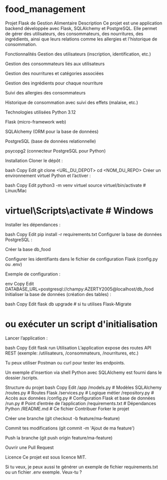 # food_management
Projet Flask de Gestion Alimentaire
Description
Ce projet est une application backend développée avec Flask, SQLAlchemy et PostgreSQL.
Elle permet de gérer des utilisateurs, des consommateurs, des nourritures, des ingrédients, ainsi que leurs relations comme les allergies et l'historique de consommation.

Fonctionnalités
Gestion des utilisateurs (inscription, identification, etc.)

Gestion des consommateurs liés aux utilisateurs

Gestion des nourritures et catégories associées

Gestion des ingrédients pour chaque nourriture

Suivi des allergies des consommateurs

Historique de consommation avec suivi des effets (malaise, etc.)

Technologies utilisées
Python 3.12

Flask (micro-framework web)

SQLAlchemy (ORM pour la base de données)

PostgreSQL (base de données relationnelle)

psycopg2 (connecteur PostgreSQL pour Python)

Installation
Cloner le dépôt :

bash
Copy
Edit
git clone <URL_DU_DEPOT>
cd <NOM_DU_REPO>
Créer un environnement virtuel Python et l’activer :

bash
Copy
Edit
python3 -m venv virtuel
source virtuel/bin/activate  # Linux/Mac
# virtuel\Scripts\activate   # Windows
Installer les dépendances :

bash
Copy
Edit
pip install -r requirements.txt
Configurer la base de données PostgreSQL :

Créer la base db_food

Configurer les identifiants dans le fichier de configuration Flask (config.py ou .env)

Exemple de configuration :

env
Copy
Edit
DATABASE_URL=postgresql://champy:AZERTY2005@localhost/db_food
Initialiser la base de données (création des tables) :

bash
Copy
Edit
flask db upgrade  # si tu utilises Flask-Migrate
# ou exécuter un script d'initialisation
Lancer l’application :

bash
Copy
Edit
flask run
Utilisation
L’application expose des routes API REST (exemple: /utilisateurs, /consommateurs, /nourritures, etc.)

Tu peux utiliser Postman ou curl pour tester les endpoints.

Un exemple d’insertion via shell Python avec SQLAlchemy est fourni dans le dossier /scripts.

Structure du projet
bash
Copy
Edit
/app
  /models.py          # Modèles SQLAlchemy
  /routes.py          # Routes Flask
  /services.py        # Logique métier
  /repository.py      # Accès aux données
/config.py            # Configuration Flask et base de données
/run.py               # Point d’entrée de l’application
/requirements.txt     # Dépendances Python
/README.md            # Ce fichier
Contribuer
Forker le projet

Créer une branche (git checkout -b feature/ma-feature)

Commit tes modifications (git commit -m 'Ajout de ma feature')

Push la branche (git push origin feature/ma-feature)

Ouvrir une Pull Request

Licence
Ce projet est sous licence MIT.

Si tu veux, je peux aussi te générer un exemple de fichier requirements.txt ou un fichier .env exemple.
Veux-tu ?
